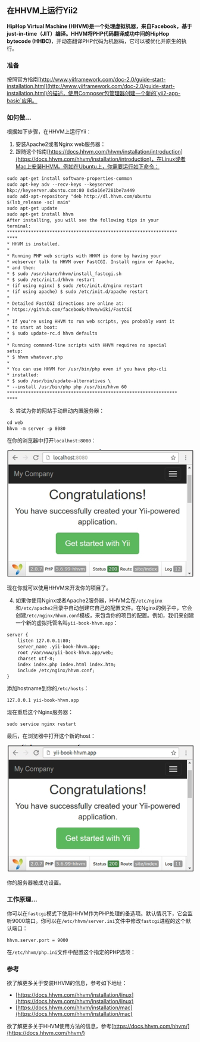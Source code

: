 ## 在HHVM上运行Yii2

**HipHop Virtual Machine (HHVM)**是一个处理虚拟机器，来自Facebook，基于just-in-time（JIT）编译。HHVM将PHP代码翻译成功中间的**HipHop bytecode (HHBC)**，并动态翻译PHP代码为机器码，它可以被优化并原生的执行。

### 准备

按照官方指南[http://www.yiiframework.com/doc-2.0/guide-start-installation.html](http://www.yiiframework.com/doc-2.0/guide-start-installation.html)的描述，使用Composer包管理器创建一个新的`yii2-app-basic`应用。

### 如何做...

根据如下步骤，在HHVM上运行Yii：

1. 安装Apache2或者Nginx web服务器：
2. 跟随这个指南[https://docs.hhvm.com/hhvm/installation/introduction](https://docs.hhvm.com/hhvm/installation/introduction)，在Linux或者Mac上安装HHVM。例如在Ubuntu上，你需要运行如下命令：

```
sudo apt-get install software-properties-common
sudo apt-key adv --recv-keys --keyserver
hkp://keyserver.ubuntu.com:80 0x5a16e7281be7a449
sudo add-apt-repository "deb http://dl.hhvm.com/ubuntu
$(lsb_release -sc) main"
sudo apt-get update
sudo apt-get install hhvm
After installing, you will see the following tips in your
terminal:
****************************************************************
****
* HHVM is installed.
*
* Running PHP web scripts with HHVM is done by having your
* webserver talk to HHVM over FastCGI. Install nginx or Apache,
* and then:
* $ sudo /usr/share/hhvm/install_fastcgi.sh
* $ sudo /etc/init.d/hhvm restart
* (if using nginx) $ sudo /etc/init.d/nginx restart
* (if using apache) $ sudo /etc/init.d/apache restart
*
* Detailed FastCGI directions are online at:
* https://github.com/facebook/hhvm/wiki/FastCGI
*
* If you're using HHVM to run web scripts, you probably want it
* to start at boot:
* $ sudo update-rc.d hhvm defaults
*
* Running command-line scripts with HHVM requires no special
setup:
* $ hhvm whatever.php
*
* You can use HHVM for /usr/bin/php even if you have php-cli
* installed:
* $ sudo /usr/bin/update-alternatives \
* --install /usr/bin/php php /usr/bin/hhvm 60
****************************************************************
****
```

3. 尝试为你的网站手动启动内置服务器：

```
cd web
hhvm -m server -p 8080
```

在你的浏览器中打开`localhost:8080`：

![](../images/915.png)

现在你就可以使用HHVM来开发你的项目了。

4. 如果你使用Nginx或者Apache2服务器，HHVM会在`/etc/nginx`和`/etc/apache2`目录中自动创建它自己的配置文件。在Nginx的例子中，它会创建`/etc/nginx/hhvm.conf`模板，来包含你的项目的配置。例如，我们来创建一个新的虚拟托管名叫`yii-book-hhvm.app`：

```
server {
    listen 127.0.0.1:80;
    server_name .yii-book-hhvm.app;
    root /var/www/yii-book-hhvm.app/web;
    charset utf-8;
    index index.php index.html index.htm;
    include /etc/nginx/hhvm.conf;
}
```

添加hostname到你的`/etc/hosts`：

```
127.0.0.1 yii-book-hhvm.app
```

现在重启这个Nginx服务器：

```
sudo service nginx restart
```

最后，在浏览器中打开这个新的host：

![](../images/916.png)

你的服务器被成功设置。

### 工作原理...

你可以在`fastcgi`模式下使用HHVM作为PHP处理的备选项。默认情况下，它会监听9000端口。你可以在`/etc/hhvm/server.ini`文件中修改`fastcgi`进程的这个默认端口：

```
hhvm.server.port = 9000
```

在`/etc/hhvm/php.ini`文件中配置这个指定的PHP选项：

### 参考

欲了解更多关于安装HHVM的信息，参考如下地址：
- [https://docs.hhvm.com/hhvm/installation/linux](https://docs.hhvm.com/hhvm/installation/linux)
- [https://docs.hhvm.com/hhvm/installation/mac](https://docs.hhvm.com/hhvm/installation/mac)

欲了解更多关于HHVM使用方法的信息，参考[https://docs.hhvm.com/hhvm/](https://docs.hhvm.com/hhvm/)